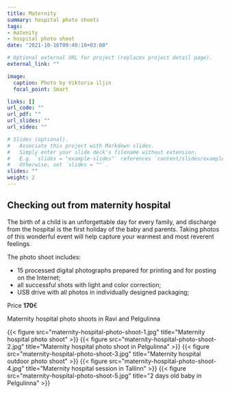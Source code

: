 ```yaml
---
title: Maternity
summary: hospital photo shoots
tags:
- matenity
- hospital photo shoot
date: "2021-10-16T09:40:10+03:00"

# Optional external URL for project (replaces project detail page).
external_link: ""

image:
  caption: Photo by Viktoria iljin
  focal_point: Smart

links: []
url_code: ""
url_pdf: ""
url_slides: ""
url_video: ""

# Slides (optional).
#   Associate this project with Markdown slides.
#   Simply enter your slide deck's filename without extension.
#   E.g. `slides = "example-slides"` references `content/slides/example-slides.md`.
#   Otherwise, set `slides = ""`.
slides: ""
weight: 2
---
```


## Checking out from maternity hospital

The birth of a child is an unforgettable day for every family, and discharge from the hospital is the first holiday of the baby and parents. Taking photos of this wonderful event will help capture your warmest and most reverent feelings.

The photo shoot includes:
* 15 processed digital photographs prepared for printing and for posting on the Internet;
* all successful shots with light and color correction;
* USB drive with all photos in individually designed packaging;

Price **170**€

Maternity hospital photo shoots in Ravi and Pelgulinna

{{< figure src="maternity-hospital-photo-shoot-1.jpg" title="Maternity hospital photo shoot" >}}
{{< figure src="maternity-hospital-photo-shoot-2.jpg" title="Maternity hospital photo shoot in Pelgulinna" >}}
{{< figure src="maternity-hospital-photo-shoot-3.jpg" title="Maternity hospital outdoor photo shoot" >}}
{{< figure src="maternity-hospital-photo-shoot-4.jpg" title="Maternity hospital session in Tallinn" >}}
{{< figure src="maternity-hospital-photo-shoot-5.jpg" title="2 days old baby in Pelgulinna" >}}